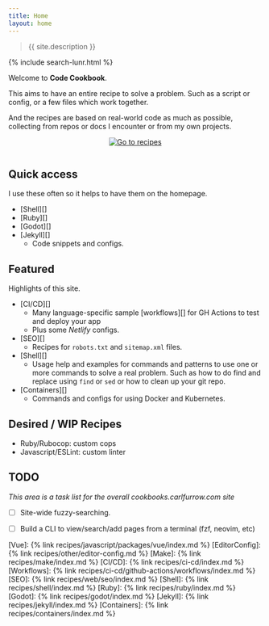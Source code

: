 ```yaml
---
title: Home
layout: home
---
```


> {{ site.description }}

{% include search-lunr.html %}

Welcome to **Code Cookbook**.

This aims to have an entire recipe to solve a problem. Such as a script or config, or a few files which work together.

And the recipes are based on real-world code as much as possible, collecting from repos or docs I encounter or from my own projects.

<div align="center" style="padding-bottom: 1em;">
    <a href="{% link recipes/index.md %}">
        <img src="https://img.shields.io/badge/all_recipe_topics-142f89?style=for-the-badge"
            alt="Go to recipes"/>
    </a>
</div>


## Quick access

I use these often so it helps to have them on the homepage.

- [Shell][]
- [Ruby][]
- [Godot][]
- [Jekyll][]
    - Code snippets and configs.


## Featured

Highlights of this site.

- [CI/CD][]
    - Many language-specific sample [workflows][] for GH Actions to test and deploy your app
    - Plus some _Netlify_ configs.
- [SEO][]
    - Recipes for `robots.txt` and `sitemap.xml` files.
- [Shell][]
    - Usage help and examples for commands and patterns to use one or more commands to solve a real problem. Such as how to do find and replace using `find` or `sed` or how to clean up your git repo.
- [Containers][]
    - Commands and configs for using Docker and Kubernetes.

## Desired / WIP Recipes
- Ruby/Rubocop: custom cops
- Javascript/ESLint: custom linter

## TODO
_This area is a task list for the overall cookbooks.carlfurrow.com site_

- [ ] Site-wide fuzzy-searching.
- [ ] Build a CLI to view/search/add pages from a terminal (fzf, neovim, etc)


[Vue]: {% link recipes/javascript/packages/vue/index.md %}
[EditorConfig]: {% link recipes/other/editor-config.md %}
[Make]: {% link recipes/make/index.md %}
[CI/CD]: {% link recipes/ci-cd/index.md %}
[Workflows]: {% link recipes/ci-cd/github-actions/workflows/index.md %}
[SEO]: {% link recipes/web/seo/index.md %}
[Shell]: {% link recipes/shell/index.md %}
[Ruby]: {% link recipes/ruby/index.md %}
[Godot]: {% link recipes/godot/index.md %}
[Jekyll]: {% link recipes/jekyll/index.md %}
[Containers]: {% link recipes/containers/index.md %}
